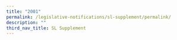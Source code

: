 ```yaml
---
title: "2001"
permalink: /legislative-notifications/sl-supplement/permalink/
description: ""
third_nav_title: SL Supplement
---
```

